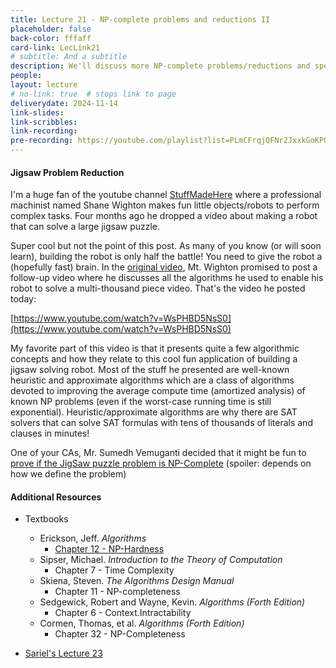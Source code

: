 ```yaml
---
title: Lecture 21 - NP-complete problems and reductions II
placeholder: false
back-color: fffaff
card-link: LecLink21
# subtitle: And a subtitle
description: We'll discuss more NP-complete problems/reductions and specifically focus on reductions requiring gadgets. 
people:
layout: lecture
# no-link: true  # stops link to page 
deliverydate: 2024-11-14
link-slides: 
link-scribbles: 
link-recording: 
pre-recording: https://youtube.com/playlist?list=PLmCFrqjQFNr2JxxkGoKPOvw07jhp4nyle&si=tQLAb4UP5_Hu6bwb
---
```



<h4> Jigsaw Problem Reduction </h4>

I'm a huge fan of the youtube channel [StuffMadeHere](https://www.youtube.com/c/StuffMadeHere?app=desktop) where a professional machinist named Shane Wighton makes fun little objects/robots to perform complex tasks. Four months ago he dropped a video about making a robot that can solve a large jigsaw puzzle.

Super cool but not the point of this post. As many of you know (or will soon learn), building the robot is only half the battle! You need to give the robot a (hopefully fast) brain. In the [original video](https://www.youtube.com/watch?v=Gu_1S77XkiM), Mt. Wighton promised to post a follow-up video where he discusses all the algorithms he used to enable his robot to solve a multi-thousand piece video. That's the video he posted today:

[https://www.youtube.com/watch?v=WsPHBD5NsS0](https://www.youtube.com/watch?v=WsPHBD5NsS0)

My favorite part of this video is that it presents quite a few algorithmic concepts and how they relate to this cool fun application of building a jigsaw solving robot. Most of the stuff he presented are well-known heuristic and approximate algorithms which are a class of algorithms devoted to improving the average compute time (amortized analysis) of known NP problems (even if the worst-case running time is still exponential). Heuristic/approximate algorithms are why there are SAT solvers that can solve SAT formulas with tens of thousands of literals and clauses in minutes!

One of your CAs, Mr. Sumedh Vemuganti decided that it might be fun to [prove if the JigSaw puzzle problem is NP-Complete](/materials/extra_content/Jigsaw_Sumedh.pdf) (spoiler: depends on how we define the problem)

<h4>Additional Resources</h4>

* Textbooks 
  * Erickson, Jeff. *Algorithms* 
    * [Chapter 12 - NP-Hardness](https://jeffe.cs.illinois.edu/teaching/algorithms/book/12-nphard.pdf)
  * Sipser, Michael. *Introduction to the Theory of Computation*
    * Chapter 7 - Time Complexity
  * Skiena, Steven. *The Algorithms Design Manual*
    * Chapter 11 - NP-completeness
  * Sedgewick, Robert and Wayne, Kevin. *Algorithms (Forth Edition)*
    * Chapter 6 - Context.Intractability
  * Cormen, Thomas, et al. *Algorithms (Forth Edition)*
    * Chapter 32 - NP-Completeness 
    
* [Sariel's Lecture 23](https://www.youtube.com/watch?v=jXH40tp_RcI&list=PLaEwgrahG-Lq0llcS-fcyCDTQdFm3peLZ&pp=iAQB)






